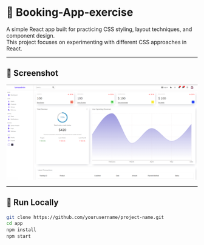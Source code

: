 # 📝 Booking-App-exercise

A simple React app built for practicing CSS styling, layout techniques, and component design.  
This project focuses on experimenting with different CSS approaches in React.

---

## 📸 Screenshot

![Mainpage](app/screenshots/Capture.PNG)

---

## 🚀 Run Locally

```bash
git clone https://github.com/yourusername/project-name.git
cd app
npm install
npm start
